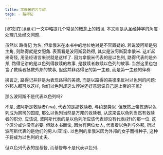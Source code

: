 ```yaml
---
title: 拿俄米的苦与甜
tags: ☆ 路得记
---
```


[塞牧]在`[拿俄米]`一文中略提几个常见的概念上的错误, 本文则是从圣经神学的角度处理几处经文问题.


虽然以 路得记 为名, 但拿俄米在本书中的地位绝对是不容置疑的. 若说波阿斯是男主角, 则路得就是女配角. 表面看是波阿斯娶路得, 其实是波阿斯娶拿俄米. 这听起来奇怪, 用圣经语言来说就是这样了. 因为拿俄米代表的是以色列, 路得代表的是外邦, 路得记讲的是以色列得救赎的故事, 是救赎者救赎以色列的故事. 当然这里也包含了救赎者拯救外邦的故事, 但这并非路得记的第一主题, 而是第一主题的伴奏.

换言之, 路得记并非是为表现路得的美德, 而是以路得的美德来反衬以色列的问题: 外邦人都可以这样, 你们以色列却这么悖逆还好意思说自己是上帝的子民?

那么波阿斯不是代表以色列吗?

不是, 波阿斯是救赎者(גָּאַל), 代表的是那救赎者, 与约瑟类似. 但既然上帝拣选以色列成为祭司的国度, 那么以色列当然是万邦的救赎者, 从这来说以色列当然有救赎者的职分. 应该说, 波阿斯代表的是以色列所应该代表却没有代表(好)的那一位. 这个区分或许没有必要, 但就本书而论, 因为有两位女人, 代表着以色列与外邦, 所以波阿斯代表的是他们的男人(亚当). 以色列的拿俄米因为外邦的女子而得种子, 这种子将成为以色列的丈夫.


但以色列代表的是基督, 而基督却不是代表以色列.   
